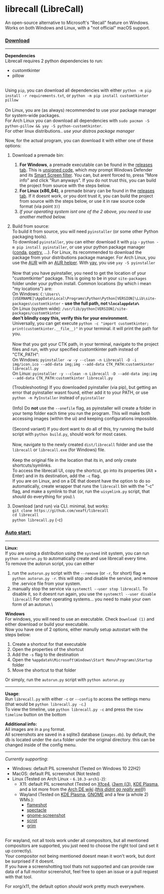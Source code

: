 # librecall (LibreCall)

An open-source alternative to Microsoft's "Recall" feature on Windows. Works on both Windows and Linux, with a "not official" macOS support.

### <ins>Download</ins>

<hr>

**Dependencies**\
Librecall requires 2 python dependencies to run:
- customtkinter
- pillow

\
Using `pip`, you can download all dependencies with either `python -m pip install -r requirements.txt`, or `python -m pip install customtkinter pillow`\
\
On Linux, you are (as always) recommended to use your package manager for system-wide packages.\
For Arch Linux you can download all dependencies with `sudo pacman -S python-pillow && yay -S python-customtkinter`.\
For other linux distributions.. *use your distros package manager*

Now, for the actual program, you can download it with either one of these options:
1) Download a premade bin:
    1) **For Windows**, a premade executable can be found in the [releases tab](https://github.com/xeaft/librecall/releases). This is [unsigned code](https://en.wikipedia.org/wiki/Code_signing), which *may* prompt Windows Defender and its [Smart Screen filter](https://answers.microsoft.com/en-us/windows/forum/all/i-get-the-windows-protected-your-pc-message-is-my/c4d4f9c5-43b3-42ca-a199-dd253222915b). You can, but arent forced to, press "More info" and click "Run anyways". If you do not trust this, you can build the project from source with the steps below.
    2) **For Linux (x86_64)**, a premade binary can be found in the [releases tab](https://github.com/xeaft/librecall/releases). If it doesnt work, or you dont trust it, you can build the project from source with the steps below, or use it in raw source code format (via point `3)`)
    3) *If your operating system isnt one of the 2 above, you need to use another method below.*

2) Build from source:\
    To build it from source, you will need `pyinstaller` (or some other Python packaging tools).\
    To download `pyinstaller`, you can either download it with `pip` - `python -m pip install pyinstaller`, or use your python package manager ([conda](https://docs.conda.io/en/latest/), [poetry](https://python-poetry.org/), ...). For Linux, its recommended to download the package from your distributions package manager. For Arch Linux, you use the [AUR](https://wiki.archlinux.org/title/Arch_User_Repository) with an [AUR helper](https://wiki.archlinux.org/title/AUR_helpers). With [yay](https://aur.archlinux.org/packages/yay), you use `yay -S pyinstaller`\
    \
    Now that you have pyinstaller, you need to get the location of your "customtkinter" package. This is going to be in your `site-packages` folder under your python install. Common locations (by which i mean "my locations") are:\
    On Windows: `C:\Users\[USERNAME]\AppData\Local\Programs\Python\Python[VERSION]\Lib\site-packages\customtkinter` - **use the full path, not `%localappdata%`**\
    On Linux (system wide): `/usr/lib/python[VERSION]/site-packages/customtkinter`\
    **don't blindly copy this, verify this for your environment.**\
    Universally, you can get execute `python -c "import customtkinter; print(customtkinter.__file__)"` in your terminal. it will print the path for you.\
    \
    Now that you got your CTK path, in your terminal, navigate to the project files and run, with your specified customtkinter path instead of "CTK_PATH":\
    On Windows: `pyinstaller -w -y --clean -n Librecall -D -i img/icon.ico --add-data img;img --add-data CTK_PATH:customtkinter librecall.py`\
    On Linux: `pyinstaller -y --clean -n Librecall -D --add-data img:img --add-data CTK_PATH:customtkinter librecall.py`

    (Troubleshooting) If you downloaded pyinstaller (via pip), but getting an error that pyinstaller wasnt found, either add it to your PATH, or use `python -m PyInstaller` instead of `pyinstaller`\
    \
    (Info) Do **not** use the `--onefile` flag, as pyinstaller will create a folder in your temp folder each time you run the program. This will make both accessing images (within the ui) and keeping configurations impossible.\
    \
    (Second variant) If you dont want to do all of this, try running the build script with `python build.py`, should work for most cases.\
    \
    Now, navigate to the newly created `dist/librecall` folder and use the `librecall` or `librecall.exe` (for Windows) file.\
    \
    Keep the original file in the location that its in, and only create shortcuts/symlinks.\
    To access the librecall UI, copy the shortcut, go into its properties (Alt + Enter) and in its destination, add the `-c` flag.\
    If you are on Linux, and on a DE that doesnt have the option to do so automatically, create wrapper that runs the `librecall` bin with the "-c" flag, and make a symlink to that (or, run the `uisymlink.py` script, that *should* do everything for you).\


3) Download (and run) via CLI. minimal, but works:\
    `git clone https://github.com/xeaft/librecall`\
    `cd librecall`\
    `python librecall.py` (-c)


### <ins>Auto start:</ins>
<hr>

**Linux:**\
If you are using a distribution using the `systemd` init system, you can run `python autorun.py` to automatically create and use librecall every time.\
To remove the autorun script, you can either
1) run the `autorun.py` script with the `--remove` (or `-r`, for short) flag => `python autorun.py -r`. this will stop and disable the service, and remove the .service file from your system.
2) manually stop the service via `systemctl --user stop librecall`. To disable it, so it doesnt run again, you use the `systemctl --user disable librecall`
For other operating systems... you need to make your own form of an autorun.\

**Windows**\
For windows, you will need to use an executable. Check `Download (1)` and either download or build your executable.\
Now you have one of 2 options, either manully setup autostart with the steps below:
1) Create a shortcut for that executable
2) Open the properties of the shortcut
3) Add the `-s` flag to the destination
4) Open the `%appdata%\Microsoft\Windows\Start Menu\Programs\Startup` folder
5) Move the shortcut to that folder

Or simply, run the `autorun.py` script with `python autorun.py`

<hr>

**Usage**:\
Run `librecall.py` with either `-c` or `--config` to access the settings menu (that would be `python librecall.py -c`.)\
To view the timeline, use `python librecall.py -c` and press the `View timeline` button on the bottom

**Additional info:**\
All images are in a `png` format.\
All screenshots are saved in a sqlite3 database (`images.db`). by default, the db is located under the `data` folder under the original directory. this can be changed inside of the config menu.

<hr>

*Currently supporting*:
 - Windows: default PIL screenshot (Tested on Windows 10 22H2)
 - MacOS: default PIL screenshot (Not tested)
 - Linux (Tested on Arch Linux - `6.10.3-arch1-2`):
    - X11: default PIL screenshot (Tested on [Xfce4](https://www.xfce.org/), [i3wm (i3)](https://i3wm.org/), [KDE Plasma](https://kde.org/plasma-desktop/), and a lot more from the [Arch DE wiki](https://wiki.archlinux.org/title/Desktop_environment) *([this didnt go really well](/img/des.png))*)
    - Wayland (Tested on [KDE Plasma](https://kde.org/plasma-desktop/), [GNOME](https://www.gnome.org/) and a few (a whole 2) WMs.):
        - [flameshot](https://flameshot.org/)
        - [spectacle](https://github.com/KDE/spectacle)
        - [gnome-screenshot](https://gitlab.gnome.org/GNOME/gnome-screenshot)
        - [scrot](https://github.com/resurrecting-open-source-projects/scrot)
        - [grim](https://sr.ht/~emersion/grim/)

\
For wayland, not all tools work under all compositors, but all mentioned compositors are supported, you just need to choose the right tool (and set it up correctly).\
Your compositor not being mentioned doesnt mean it won't work, but dont be surprised if it doesnt.\
If you have a screenshotting tool thats not supported and can provide raw data of a full monitor screenshot, feel free to open an issue or a pull request with that tool.

For xorg/x11, the default option *should* work pretty much everywhere.